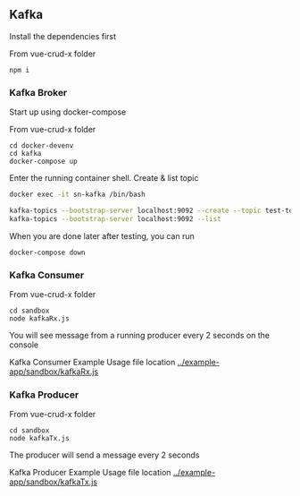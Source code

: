 ## Kafka

Install the dependencies first

From vue-crud-x folder

```
npm i
```

### Kafka Broker

Start up using docker-compose

From vue-crud-x folder

```
cd docker-devenv
cd kafka
docker-compose up
```

Enter the running container shell. Create & list topic

```bash
docker exec -it sn-kafka /bin/bash

kafka-topics --bootstrap-server localhost:9092 --create --topic test-topic --partitions 1 --replication-factor 1
kafka-topics --bootstrap-server localhost:9092 --list

```

When you are done later after testing, you can run

```
docker-compose down
```

### Kafka Consumer

From vue-crud-x folder

```
cd sandbox
node kafkaRx.js
```

You will see message from a running producer every 2 seconds on the console

Kafka Consumer Example Usage file location [../example-app/sandbox/kafkaRx.js](../example-app/sandbox/kafkaRx.js)

### Kafka Producer

From vue-crud-x folder

```
cd sandbox
node kafkaTx.js
```

The producer will send a message every 2 seconds

Kafka Producer Example Usage file location [../example-app/sandbox/kafkaTx.js](../example-app/sandbox/kafkaTx.js)

